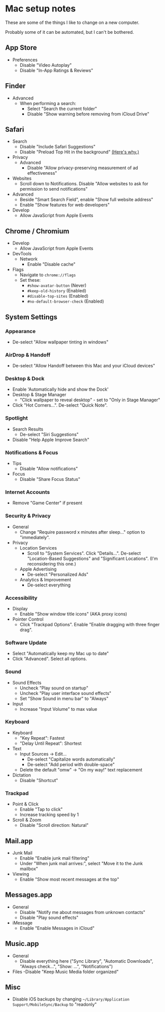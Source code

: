 # Mac setup notes

These are some of the things I like to change on a new computer.

Probably some of it can be automated, but I can't be bothered.

## App Store

- Preferences
  - Disable "Video Autoplay"
  - Disable "In-App Ratings & Reviews"

## Finder

- Advanced
  - When performing a search:
    - Select "Search the current folder"
    - Disable "Show warning before removing from iCloud Drive"

## Safari

- Search
  - Disable "Include Safari Suggestions"
  - Disable "Preload Top Hit in the background" [(Here's why.)](https://lapcatsoftware.com/articles/preload-top-hit.html)
- Privacy
  - Advanced
    - Disable "Allow privacy-preserving measurement of ad effectiveness"
- Websites
  - Scroll down to Notifications. Disable "Allow websites to ask for permission to send notifications"
- Advanced
  - Beside "Smart Search Field", enable "Show full website address"
  - Enable "Show features for web developers"
- Develop
  - Allow JavaScript from Apple Events

## Chrome / Chromium

- Develop
  - Allow JavaScript from Apple Events
- DevTools
  - Network
    - Enable "Disable cache"
- Flags
  - Navigate to `chrome://flags`
  - Set these:
    - `#show-avatar-button` (Never)
    - `#keep-old-history` (Enabled)
    - `#disable-top-sites` (Enabled)
    - `#no-default-browser-check` (Enabled)

## System Settings

### Appearance

- De-select "Allow wallpaper tinting in windows"

### AirDrop & Handoff

- De-select "Allow Handoff between this Mac and your iCloud devices"

### Desktop & Dock

- Enable 'Automatically hide and show the Dock'
- Desktop & Stage Manager
  - "Click wallpaper to reveal desktop" - set to "Only in Stage Manager"
- Click "Hot Corners...". De-select "Quick Note".

### Spotlight

- Search Results
  - De-select "Siri Suggestions"
- Disable "Help Apple Improve Search"

### Notifications & Focus

- Tips
  - Disable "Allow notifications"
- Focus
  - Disable "Share Focus Status"

### Internet Accounts

- Remove "Game Center" if present

### Security & Privacy

- General
  - Change "Require password x minutes after sleep..." option to "immediately".
- Privacy
  - Location Services
    - Scroll to "System Services". Click "Details...". De-select "Location-Based Suggestions" and "Significant Locations". (I'm reconsidering this one.)
  - Apple Advertising
    - De-select "Personalized Ads"
  - Analytics & Improvement
    - De-select everything

### Accessibility

- Display
  - Enable "Show window title icons" (AKA proxy icons)
- Pointer Control
  - Click "Trackpad Options". Enable "Enable dragging with three finger drag".

### Software Update

- Select "Automatically keep my Mac up to date"
- Click "Advanced". Select all options.

### Sound

- Sound Effects
  - Uncheck "Play sound on startup"
  - Uncheck "Play user interface sound effects"
  - Set "Show Sound in menu bar" to "Always"
- Input
  - Increase "Input Volume" to max value

### Keyboard

- Keyboard
  - "Key Repeat": Fastest
  - "Delay Until Repeat": Shortest
- Text
  - Input Sources -> Edit...
    - De-select "Capitalize words automatically"
    - De-select "Add period with double-space"
  - Delete the default "omw" -> "On my way!" text replacement
- Dictation
  - Disable "Shortcut"

### Trackpad

- Point & Click
  - Enable "Tap to click"
  - Increase tracking speed by 1
- Scroll & Zoom
  - Disable "Scroll direction: Natural"

## Mail.app

- Junk Mail
  - Enable "Enable junk mail filtering"
  - Under "When junk mail arrives:", select "Move it to the Junk mailbox"
- Viewing
  - Enable "Show most recent messages at the top"

## Messages.app

- General
  - Disable "Notify me about messages from unknown contacts"
  - Disable "Play sound effects"
- iMessage
  - Enable "Enable Messages in iCloud"

## Music.app

- General
  - Disable everything here ("Sync Library", "Automatic Downloads", "Always check...", "Show: ...", "Notifications")
- Files
  -Disable "Keep Music Media folder organized"

## Misc

- Disable iOS backups by changing `~/Library/Application Support/MobileSync/Backup` to "readonly"

